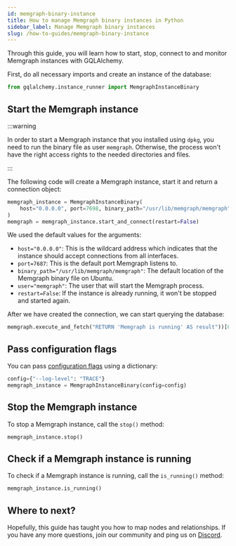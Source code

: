 ```yaml
---
id: memgraph-binary-instance
title: How to manage Memgraph binary instances in Python
sidebar_label: Manage Memgraph binary instances
slug: /how-to-guides/memgraph-binary-instance
---
```


Through this guide, you will learn how to start, stop, connect to and monitor
Memgraph instances with GQLAlchemy.

First, do all necessary imports and create an instance of the database:

```python
from gqlalchemy.instance_runner import MemgraphInstanceBinary
```

## Start the Memgraph instance

:::warning

In order to start a Memgraph instance that you installed using `dpkg`, you need
to run the binary file as user `memgraph`. Otherwise, the process won't have the
right access rights to the needed directories and files.

:::

The following code will create a Memgraph instance, start it and return a
connection object:

```python
memgraph_instance = MemgraphInstanceBinary(
    host="0.0.0.0", port=7698, binary_path="/usr/lib/memgraph/memgraph", user="memgraph"
)
memgraph = memgraph_instance.start_and_connect(restart=False)
```

We used the default values for the arguments:

- `host="0.0.0.0"`: This is the wildcard address which indicates that the
  instance should accept connections from all interfaces.
- `port=7687`: This is the default port Memgraph listens to.
- `binary_path="/usr/lib/memgraph/memgraph"`: The default location of the
  Memgraph binary file on Ubuntu.
- `user="memgraph"`: The user that will start the Memgraph process.
- `restart=False`: If the instance is already running, it won't be stopped and
  started again.

After we have created the connection, we can start querying the database:

```python
memgraph.execute_and_fetch("RETURN 'Memgraph is running' AS result"))[0]["result"]
```

## Pass configuration flags

You can pass [configuration flags](/memgraph/reference-guide/configuration)
using a dictionary:

```python
config={"--log-level": "TRACE"}
memgraph_instance = MemgraphInstanceBinary(config=config)
```

## Stop the Memgraph instance

To stop a Memgraph instance, call the `stop()` method:

```python
memgraph_instance.stop()
```

## Check if a Memgraph instance is running

To check if a Memgraph instance is running, call the `is_running()` method:

```python
memgraph_instance.is_running()
```

## Where to next?

Hopefully, this guide has taught you how to map nodes and relationships. If you
have any more questions, join our community and ping us on
[Discord](https://discord.gg/memgraph).

